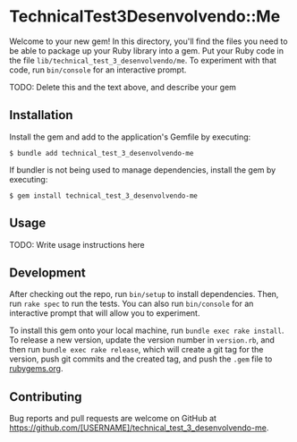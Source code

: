 # TechnicalTest3Desenvolvendo::Me

Welcome to your new gem! In this directory, you'll find the files you need to be able to package up your Ruby library into a gem. Put your Ruby code in the file `lib/technical_test_3_desenvolvendo/me`. To experiment with that code, run `bin/console` for an interactive prompt.

TODO: Delete this and the text above, and describe your gem

## Installation

Install the gem and add to the application's Gemfile by executing:

    $ bundle add technical_test_3_desenvolvendo-me

If bundler is not being used to manage dependencies, install the gem by executing:

    $ gem install technical_test_3_desenvolvendo-me

## Usage

TODO: Write usage instructions here

## Development

After checking out the repo, run `bin/setup` to install dependencies. Then, run `rake spec` to run the tests. You can also run `bin/console` for an interactive prompt that will allow you to experiment.

To install this gem onto your local machine, run `bundle exec rake install`. To release a new version, update the version number in `version.rb`, and then run `bundle exec rake release`, which will create a git tag for the version, push git commits and the created tag, and push the `.gem` file to [rubygems.org](https://rubygems.org).

## Contributing

Bug reports and pull requests are welcome on GitHub at https://github.com/[USERNAME]/technical_test_3_desenvolvendo-me.
